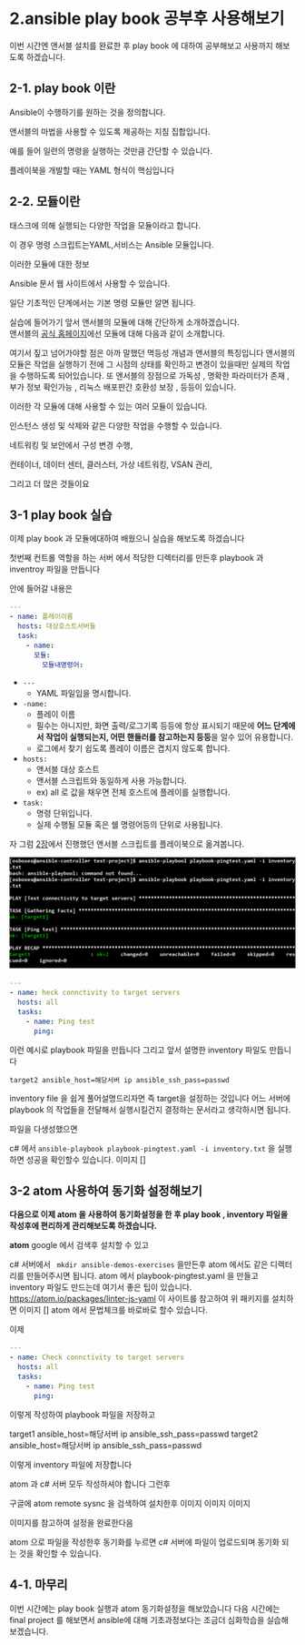 # 2.ansible play book 공부후 사용해보기

이번 시간엔 앤서블 설치를 완료한 후 play book 에 대하여 공부해보고
사용까지 해보도록 하겠습니다.

## 2-1. play book 이란

Ansible이 수행하기를 원하는 것을 정의합니다.

앤서블의 마법을 사용할 수 있도록 제공하는 지침 집합입니다.

예를 들어 일련의 명령을 실행하는 것만큼 간단할 수 있습니다.

플레이북을 개발할 때는 YAML 형식이 핵심입니다

## 2-2. 모듈이란

태스크에 의해 실행되는 다양한 작업을 모듈이라고 합니다.

이 경우 명령 스크립트는YAML,서비스는 Ansible 모듈입니다.

이러한 모듈에 대한 정보

Ansible 문서 웹 사이트에서 사용할 수 있습니다.

일단 기초적인 단계에서는 기본 명령 모듈만 알면 됩니다.


실습에 들어가기 앞서 앤서블의 모듈에 대해 간단하게 소개하겠습니다.  
앤서블의 [공식 홈페이지](https://docs.ansible.com/ansible/latest/user_guide/modules_intro.html)에선 모듈에 대해 다음과 같이 소개합니다.

여기서 짚고 넘어가야할 점은 아까 말했던 멱등성 개념과 앤서블의 특징입니다
앤서블의 모듈은 작업을 실행하기 전에 그 시점의 상태를 확인하고
변경이 있을때만 실제의 작업을 수행하도록 되어있습니다.
또 앤서블의 장점으로 가독성 , 명확한 파라미터가 존재 , 부가 정보 확인가능
, 리눅스 배포판간 호환성 보장 , 등등이 있습니다.
  
  이러한 각 모듈에 대해 사용할 수 있는 여러 모듈이 있습니다.

인스턴스 생성 및 삭제와 같은 다양한 작업을 수행할 수 있습니다.

네트워킹 및 보안에서 구성 변경 수행,

컨테이너, 데이터 센터, 클러스터, 가상 네트워킹, VSAN 관리,

그리고 더 많은 것들이요


## 3-1 play book 실습
이제 play book 과 모듈에대하여 배웠으니 실습을 해보도록 하겠습니다

첫번째 컨트롤 역할을 하는 서버 에서 적당한 디렉터리를 만든후
playbook 과 inventroy 파일을 만듭니다

안에 들어갈 내용은

```yaml
---
- name: 플레이이름
  hosts: 대상호스트서버들
  task:
    - name:
      모듈:
        모듈내명령어:
```

* ```---```
  * YAML 파일임을 명시합니다. 
* ```-name:```
  * 플레이 이름
  * 필수는 아니지만, 화면 출력/로그기록 등등에 항상 표시되기 때문에 **어느 단계에서 작업이 실행되는지, 어떤 핸들러를 참고하는지 등등**을 알수 있어 유용합니다.
  * 로그에서 찾기 쉽도록 플레이 이름은 겹치지 않도록 합니다.
* ```hosts:```
  * 앤서블 대상 호스트
  * 앤서블 스크립트와 동일하게 사용 가능합니다.
  * ex) all 로 값을 채우면 전체 호스트에 플레이를 실행합니다.
* ```task:```
  * 명령 단위입니다.
  * 실제 수행될 모듈 혹은 쉘 명령어등의 단위로 사용됩니다.

자 그럼 [2장](https://jojoldu.tistory.com/433)에서 진행했던 앤서블 스크립트를 플레이북으로 옮겨봅니다.

![1](./images/1.png)

```yaml
---
- name: heck connctivity to target servers
  hosts: all
  tasks:
    - name: Ping test
      ping:
```

이런 예시로 playbook 파일을 만듭니다
그리고 앞서 설명한 inventory 파일도
만듭니다

```target1 ansible_host=해당서버 ip ansible_ssh_pass=passwd
target2 ansible_host=해당서버 ip ansible_ssh_pass=passwd 
```

 inventory file 을 쉽게 풀어설명드리자면 즉 target을 설정하는
 것입니다 어느 서버에 playbook 의 작업들을 전달해서 실행시킬건지
 결정하는 문서라고 생각하시면 됩니다.

 파일을 다생성했으면

 c# 에서  ``` ansible-playbook playbook-pingtest.yaml -i inventory.txt ```
 을 실행하면 성공을 확인할수 있습니다.
 이미지 []

## 3-2 atom 사용하여 동기화 설정해보기

**다음으로 이제 atom 을 사용하여 동기화설정을 한 후 play book , inventory 파일을 작성후에 편리하게 관리해보도록 하겠습니다.**

**atom** google 에서 검색후 설치할 수 있고

c# 서버에서 ```  mkdir ansible-demos-exercises ``` 을만든후
atom 에서도 같은 디렉터리를 만들어주시면 됩니다.
atom 에서 playbook-pingtest.yaml 을 만들고
inventory 파일도 만드는데 여기서 좋은 팁이 있습니다.
https://atom.io/packages/linter-js-yaml
이 사이트를 참고하여 위 패키지를 설치하면
이미지 []
atom 에서 문법체크를 바로바로 할수 있습니다.

이제 

```yaml
---
- name: Check connctivity to target servers
  hosts: all
  tasks:
    - name: Ping test
      ping:
```
이렇게 작성하여 playbook 파일을 저장하고

target1 ansible_host=해당서버 ip ansible_ssh_pass=passwd
target2 ansible_host=해당서버 ip ansible_ssh_pass=passwd

이렇게 inventory 파일에 저장합니다

atom 과 c# 서버 모두 작성하셔야 합니다
그런후

구글에 atom remote sysnc 을 검색하여 설치한후
이미지 이미지 이미지

이미지를 참고하여 설정을 완료한다음

atom 으로 파일을 작성한후 동기화를 누르면 c# 서버에 파일이
업로드되며 동기화 되는 것을 확인할 수 있습니다.



## 4-1. 마무리

이번 시간에는 play book 실행과 atom 동기화설정을 해보았습니다
다음 시간에는 final project 를 해보면서 ansible에 대해 기초과정보다는 조금더 심화학습을 실습해보겠습니다.